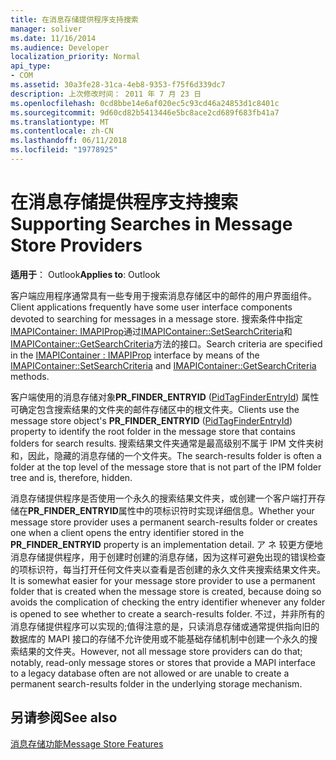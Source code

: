 ```yaml
---
title: 在消息存储提供程序支持搜索
manager: soliver
ms.date: 11/16/2014
ms.audience: Developer
localization_priority: Normal
api_type:
- COM
ms.assetid: 30a3fe28-31ca-4eb8-9353-f75f6d339dc7
description: 上次修改时间： 2011 年 7 月 23 日
ms.openlocfilehash: 0cd8bbe14e6af020ec5c93cd46a24853d1c8401c
ms.sourcegitcommit: 9d60cd82b5413446e5bc8ace2cd689f683fb41a7
ms.translationtype: MT
ms.contentlocale: zh-CN
ms.lasthandoff: 06/11/2018
ms.locfileid: "19778925"
---
```

# <a name="supporting-searches-in-message-store-providers"></a><span data-ttu-id="d59d2-103">在消息存储提供程序支持搜索</span><span class="sxs-lookup"><span data-stu-id="d59d2-103">Supporting Searches in Message Store Providers</span></span>

  
  
<span data-ttu-id="d59d2-104">**适用于**： Outlook</span><span class="sxs-lookup"><span data-stu-id="d59d2-104">**Applies to**: Outlook</span></span> 
  
<span data-ttu-id="d59d2-105">客户端应用程序通常具有一些专用于搜索消息存储区中的邮件的用户界面组件。</span><span class="sxs-lookup"><span data-stu-id="d59d2-105">Client applications frequently have some user interface components devoted to searching for messages in a message store.</span></span> <span data-ttu-id="d59d2-106">搜索条件中指定[IMAPIContainer: IMAPIProp](imapicontainerimapiprop.md)通过[IMAPIContainer::SetSearchCriteria](imapicontainer-setsearchcriteria.md)和[IMAPIContainer::GetSearchCriteria](imapicontainer-getsearchcriteria.md)方法的接口。</span><span class="sxs-lookup"><span data-stu-id="d59d2-106">Search criteria are specified in the [IMAPIContainer : IMAPIProp](imapicontainerimapiprop.md) interface by means of the [IMAPIContainer::SetSearchCriteria](imapicontainer-setsearchcriteria.md) and [IMAPIContainer::GetSearchCriteria](imapicontainer-getsearchcriteria.md) methods.</span></span> 
  
<span data-ttu-id="d59d2-107">客户端使用的消息存储对象**PR_FINDER_ENTRYID** ([PidTagFinderEntryId](pidtagfinderentryid-canonical-property.md)) 属性可确定包含搜索结果的文件夹的邮件存储区中的根文件夹。</span><span class="sxs-lookup"><span data-stu-id="d59d2-107">Clients use the message store object's **PR_FINDER_ENTRYID** ([PidTagFinderEntryId](pidtagfinderentryid-canonical-property.md)) property to identify the root folder in the message store that contains folders for search results.</span></span> <span data-ttu-id="d59d2-108">搜索结果文件夹通常是最高级别不属于 IPM 文件夹树和，因此，隐藏的消息存储的一个文件夹。</span><span class="sxs-lookup"><span data-stu-id="d59d2-108">The search-results folder is often a folder at the top level of the message store that is not part of the IPM folder tree and is, therefore, hidden.</span></span>
  
<span data-ttu-id="d59d2-109">消息存储提供程序是否使用一个永久的搜索结果文件夹，或创建一个客户端打开存储在**PR_FINDER_ENTRYID**属性中的项标识符时实现详细信息。</span><span class="sxs-lookup"><span data-stu-id="d59d2-109">Whether your message store provider uses a permanent search-results folder or creates one when a client opens the entry identifier stored in the **PR_FINDER_ENTRYID** property is an implementation detail.</span></span> <span data-ttu-id="d59d2-110">ア ネ 较更方便地消息存储提供程序，用于创建时创建的消息存储，因为这样可避免出现的错误检查的项标识符，每当打开任何文件夹以查看是否创建的永久文件夹搜索结果文件夹。</span><span class="sxs-lookup"><span data-stu-id="d59d2-110">It is somewhat easier for your message store provider to use a permanent folder that is created when the message store is created, because doing so avoids the complication of checking the entry identifier whenever any folder is opened to see whether to create a search-results folder.</span></span> <span data-ttu-id="d59d2-111">不过，并非所有的消息存储提供程序可以实现的;值得注意的是，只读消息存储或通常提供指向旧的数据库的 MAPI 接口的存储不允许使用或不能基础存储机制中创建一个永久的搜索结果的文件夹。</span><span class="sxs-lookup"><span data-stu-id="d59d2-111">However, not all message store providers can do that; notably, read-only message stores or stores that provide a MAPI interface to a legacy database often are not allowed or are unable to create a permanent search-results folder in the underlying storage mechanism.</span></span> 
  
## <a name="see-also"></a><span data-ttu-id="d59d2-112">另请参阅</span><span class="sxs-lookup"><span data-stu-id="d59d2-112">See also</span></span>



[<span data-ttu-id="d59d2-113">消息存储功能</span><span class="sxs-lookup"><span data-stu-id="d59d2-113">Message Store Features</span></span>](message-store-features.md)

